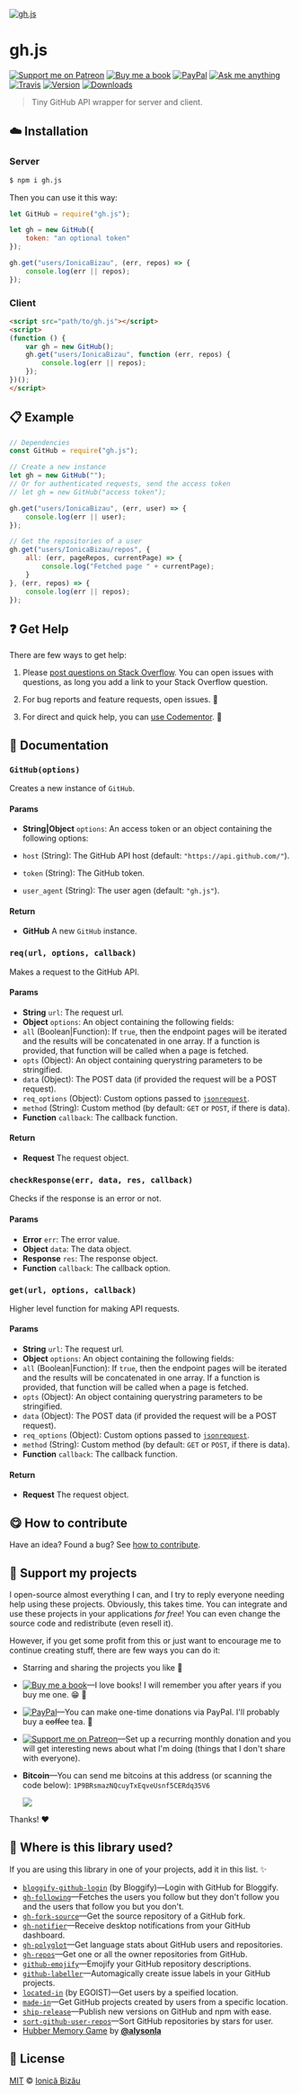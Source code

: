 <!-- Please do not edit this file. Edit the `blah` field in the `package.json` instead. If in doubt, open an issue. -->


[![gh.js](http://i.imgur.com/ku5PMH1.png)](#)

# gh.js

 [![Support me on Patreon][badge_patreon]][patreon] [![Buy me a book][badge_amazon]][amazon] [![PayPal][badge_paypal_donate]][paypal-donations] [![Ask me anything](https://img.shields.io/badge/ask%20me-anything-1abc9c.svg)](https://github.com/IonicaBizau/ama) [![Travis](https://img.shields.io/travis/IonicaBizau/gh.js.svg)](https://travis-ci.org/IonicaBizau/gh.js/) [![Version](https://img.shields.io/npm/v/gh.js.svg)](https://www.npmjs.com/package/gh.js) [![Downloads](https://img.shields.io/npm/dt/gh.js.svg)](https://www.npmjs.com/package/gh.js)

> Tiny GitHub API wrapper for server and client.

## :cloud: Installation

### Server

```sh
$ npm i gh.js
```


Then you can use it this way:

```js
let GitHub = require("gh.js");

let gh = new GitHub({
    token: "an optional token"
});

gh.get("users/IonicaBizau", (err, repos) => {
    console.log(err || repos);
});
```

### Client

```html
<script src="path/to/gh.js"></script>
<script>
(function () {
    var gh = new GitHub();
    gh.get("users/IonicaBizau", function (err, repos) {
        console.log(err || repos);
    });
})();
</script>
```


## :clipboard: Example



```js
// Dependencies
const GitHub = require("gh.js");

// Create a new instance
let gh = new GitHub("");
// Or for authenticated requests, send the access token
// let gh = new GitHub("access token");

gh.get("users/IonicaBizau", (err, user) => {
    console.log(err || user);
});

// Get the repositories of a user
gh.get("users/IonicaBizau/repos", {
    all: (err, pageRepos, currentPage) => {
        console.log("Fetched page " + currentPage);
    }
}, (err, repos) => {
    console.log(err || repos);
});
```



## :question: Get Help

There are few ways to get help:

 1. Please [post questions on Stack Overflow](https://stackoverflow.com/questions/ask). You can open issues with questions, as long you add a link to your Stack Overflow question.
 2. For bug reports and feature requests, open issues. :bug:

 3. For direct and quick help, you can [use Codementor](https://www.codementor.io/johnnyb). :rocket:



## :memo: Documentation


### `GitHub(options)`
Creates a new instance of `GitHub`.

#### Params

- **String|Object** `options`: An access token or an object containing the following options:

 - `host` (String): The GitHub API host (default: `"https://api.github.com/"`).
 - `token` (String): The GitHub token.
 - `user_agent` (String): The user agen (default: `"gh.js"`).

#### Return
- **GitHub** A new `GitHub` instance.

### `req(url, options, callback)`
Makes a request to the GitHub API.

#### Params

- **String** `url`: The request url.
- **Object** `options`: An object containing the following fields:
 - `all` (Boolean|Function): If `true`, then the endpoint pages will be
   iterated and the results will be concatenated in one array. If a function
   is provided, that function will be called when a page is fetched.
 - `opts` (Object): An object containing querystring parameters to be stringified.
 - `data` (Object): The POST data (if provided the request will be a POST request).
 - `req_options` (Object): Custom options passed to [`jsonrequest`](https://github.com/IonicaBizau/jsonrequest).
 - `method` (String): Custom method (by default: `GET` or `POST`, if there is data).
- **Function** `callback`: The callback function.

#### Return
- **Request** The request object.

### `checkResponse(err, data, res, callback)`
Checks if the response is an error or not.

#### Params

- **Error** `err`: The error value.
- **Object** `data`: The data object.
- **Response** `res`: The response object.
- **Function** `callback`: The callback option.

### `get(url, options, callback)`
Higher level function for making API requests.

#### Params

- **String** `url`: The request url.
- **Object** `options`: An object containing the following fields:
 - `all` (Boolean|Function): If `true`, then the endpoint pages will be
   iterated and the results will be concatenated in one array. If a function
   is provided, that function will be called when a page is fetched.
 - `opts` (Object): An object containing querystring parameters to be stringified.
 - `data` (Object): The POST data (if provided the request will be a POST request).
 - `req_options` (Object): Custom options passed to [`jsonrequest`](https://github.com/IonicaBizau/jsonrequest).
 - `method` (String): Custom method (by default: `GET` or `POST`, if there is data).
- **Function** `callback`: The callback function.

#### Return
- **Request** The request object.



## :yum: How to contribute
Have an idea? Found a bug? See [how to contribute][contributing].


## :sparkling_heart: Support my projects

I open-source almost everything I can, and I try to reply everyone needing help using these projects. Obviously,
this takes time. You can integrate and use these projects in your applications *for free*! You can even change the source code and redistribute (even resell it).

However, if you get some profit from this or just want to encourage me to continue creating stuff, there are few ways you can do it:

 - Starring and sharing the projects you like :rocket:
 - [![Buy me a book][badge_amazon]][amazon]—I love books! I will remember you after years if you buy me one. :grin: :book:
 - [![PayPal][badge_paypal]][paypal-donations]—You can make one-time donations via PayPal. I'll probably buy a ~~coffee~~ tea. :tea:
 - [![Support me on Patreon][badge_patreon]][patreon]—Set up a recurring monthly donation and you will get interesting news about what I'm doing (things that I don't share with everyone).
 - **Bitcoin**—You can send me bitcoins at this address (or scanning the code below): `1P9BRsmazNQcuyTxEqveUsnf5CERdq35V6`

    ![](https://i.imgur.com/z6OQI95.png)

Thanks! :heart:


## :dizzy: Where is this library used?
If you are using this library in one of your projects, add it in this list. :sparkles:


 - [`bloggify-github-login`](https://github.com/Bloggify/github-login#readme) (by Bloggify)—Login with GitHub for Bloggify.
 - [`gh-following`](https://github.com/IonicaBizau/gh-following#readme)—Fetches the users you follow but they don't follow you and the users that follow you but you don't.
 - [`gh-fork-source`](https://github.com/IonicaBizau/gh-fork-source#readme)—Get the source repository of a GitHub fork.
 - [`gh-notifier`](https://bitbucket.org/IonicaBizau/gh-notifier#readme)—Receive desktop notifications from your GitHub dashboard.
 - [`gh-polyglot`](https://github.com/IonicaBizau/node-gh-polyglot)—Get language stats about GitHub users and repositories.
 - [`gh-repos`](https://github.com/IonicaBizau/gh-repos#readme)—Get one or all the owner repositories from GitHub.
 - [`github-emojify`](https://github.com/IonicaBizau/github-emojify#readme)—Emojify your GitHub repository descriptions.
 - [`github-labeller`](https://github.com/IonicaBizau/github-labeller#readme)—Automagically create issue labels in your GitHub projects.
 - [`located-in`](https://github.com/egoist/located-in#readme) (by EGOIST)—Get users by a speified location.
 - [`made-in`](https://github.com/IonicaBizau/made-in#readme)—Get GitHub projects created by users from a specific location.
 - [`ship-release`](https://github.com/IonicaBizau/ship-release#readme)—Publish new versions on GitHub and npm with ease.
 - [`sort-github-user-repos`](https://github.com/IonicaBizau/sort-github-user-repos#readme)—Sort GitHub repositories by stars for user.
 - [Hubber Memory Game](https://github.com/alysonla/hubber-memory-game) by [**@alysonla**](https://github.com/alysonla/)


## :scroll: License

[MIT][license] © [Ionică Bizău][website]

[badge_patreon]: http://ionicabizau.github.io/badges/patreon.svg
[badge_amazon]: http://ionicabizau.github.io/badges/amazon.svg
[badge_paypal]: http://ionicabizau.github.io/badges/paypal.svg
[badge_paypal_donate]: http://ionicabizau.github.io/badges/paypal_donate.svg
[patreon]: https://www.patreon.com/ionicabizau
[amazon]: http://amzn.eu/hRo9sIZ
[paypal-donations]: https://www.paypal.com/cgi-bin/webscr?cmd=_s-xclick&hosted_button_id=RVXDDLKKLQRJW
[donate-now]: http://i.imgur.com/6cMbHOC.png

[license]: http://showalicense.com/?fullname=Ionic%C4%83%20Biz%C4%83u%20%3Cbizauionica%40gmail.com%3E%20(https%3A%2F%2Fionicabizau.net)&year=2015#license-mit
[website]: https://ionicabizau.net
[contributing]: /CONTRIBUTING.md
[docs]: /DOCUMENTATION.md
